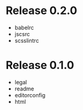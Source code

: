 # Release 0.2.0

- babelrc
- jscsrc
- scsslintrc

# Release 0.1.0

- legal
- readme
- editorconfig
- html
